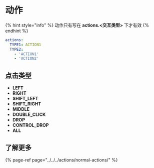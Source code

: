 # 动作

{% hint style="info" %}
动作只有写在 **actions.&lt;交互类型&gt;** 下才有效
{% endhint %}

```yaml
actions:
  TYPE1: ACTION1
  TYPE2:
    - 'ACTION1'
    - 'ACTION2'
```

## 点击类型

* **LEFT**
* **RIGHT**
* **SHIFT\_LEFT**
* **SHIFT\_RIGHT**
* **MIDDLE**
* **DOUBLE\_CLICK**
* **DROP**
* **CONTROL\_DROP**
* **ALL**

## 了解更多

{% page-ref page="../../../actions/normal-actions/" %}

